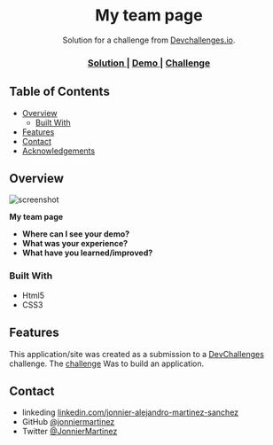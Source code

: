 <!-- Please update value in the {}  -->

<h1 align="center">My team page</h1>

<div align="center">
   Solution for a challenge from  <a href="http://devchallenges.io" target="_blank">Devchallenges.io</a>.
</div>

<div align="center">
  <h3>
    <a href="">
      Solution
    </a>
    <span> | </span>
    <a href="">
      Demo
    </a>
    <span> | </span>
    <a href="">
      Challenge
    </a>
  </h3>
</div>

<!-- TABLE OF CONTENTS -->

## Table of Contents

- [Overview](#overview)
  - [Built With](#built-with)
- [Features](#features)
- [Contact](#contact)
- [Acknowledgements](#acknowledgements)

<!-- OVERVIEW -->

## Overview

![screenshot]()

**My team page**

- **Where can I see your demo?**
- **What was your experience?**
- **What have you learned/improved?**




### Built With

<!-- This section should list any major frameworks that you built your project using. Here are a few examples.-->

- Html5
- CSS3

## Features

<!-- List the features of your application or follow the template. Don't share the figma file here :) -->

This application/site was created as a submission to a [DevChallenges](https://devchallenges.io/challenges) challenge. The [challenge](https://devchallenges.io/challenges/hhmesazsqgKXrTkYkt0U) Was to build an application.


## Contact

- linkeding [linkedin.com/jonnier-alejandro-martinez-sanchez](https://co.linkedin.com/in/jonnier-alejandro-martinez-sanchez)
- GitHub [@jonniermartinez](https://github.com/jonniermartinez)
- Twitter [@JonnierMartinez](https:/twitter.com/jonniermartinez)